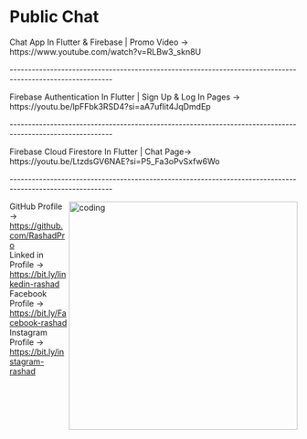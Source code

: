   
  <h1>Public Chat</h1>
  
  <p>
  Chat App  In Flutter & Firebase | Promo Video →
  https://www.youtube.com/watch?v=RLBw3_skn8U
  </p>
  <p>---------------------------------------------------------------------------------------------------------- <br></p>
  <p>
  Firebase Authentication In Flutter | Sign Up & Log In Pages → 
  https://youtu.be/lpFFbk3RSD4?si=aA7ufIit4JqDmdEp
  </p>
  <p>---------------------------------------------------------------------------------------------------------- <br></p>
  <p>
  Firebase Cloud Firestore In Flutter | Chat Page→ 
  https://youtu.be/LtzdsGV6NAE?si=P5_Fa3oPvSxfw6Wo
  </p>
  <p>---------------------------------------------------------------------------------------------------------- <br></p>
  <p>
    <img align="right" alt="coding" width="400" src="https://drive.google.com/file/d/19aGc0n8X74IRXkKjapGze0AAZOYuT9lG/view?usp=sharing" alt="rashadpro">

  GitHub Profile → https://github.com/RashadPro <br>
  Linked in Profile → https://bit.ly/linkedin-rashad <br>
  Facebook Profile → https://bit.ly/Facebook-rashad <br>
  Instagram Profile → https://bit.ly/instagram-rashad <br>
</p>
